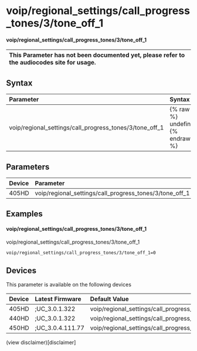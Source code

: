 ﻿---
description: voip/regional_settings/call_progress_tones/3/tone_off_1
search:
    keywords: ['voip','regional_settings','call_progress_tones','3','tone_off_1']
---

# voip/regional_settings/call_progress_tones/3/tone_off_1

#### voip/regional_settings/call_progress_tones/3/tone_off_1


| This Parameter has not been documented yet, please refer to the audiocodes site for usage.  |
| :--- |

## Syntax
| Parameter | Syntax |
| :--- | :--- |
|voip/regional_settings/call_progress_tones/3/tone_off_1 | {% raw %} undefined {% endraw %} |

## Parameters
|Device|Parameter|value|Description|
|:---|:---|:---|:---|
| 405HD | voip/regional_settings/call_progress_tones/3/tone_off_1 |  |  |

## Examples
#### voip/regional_settings/call_progress_tones/3/tone_off_1

voip/regional_settings/call_progress_tones/3/tone_off_1

```
voip/regional_settings/call_progress_tones/3/tone_off_1=0
```

## Devices
This parameter is available on the following devices

| Device | Latest Firmware | Default Value |
|:---|:---|:---|
| 405HD | ;UC_3.0.1.322 | voip/regional_settings/call_progress_tones/3/tone_off_1=0 
| 440HD | ;UC_3.0.1.322 | voip/regional_settings/call_progress_tones/3/tone_off_1=0 
| 450HD | ;UC_3.0.4.111.77 | voip/regional_settings/call_progress_tones/3/tone_off_1=0 

(view disclaimer)[disclaimer]
